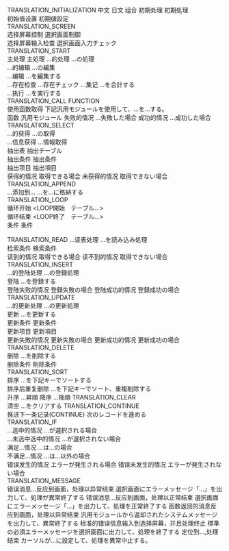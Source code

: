 TRANSLATION_INITIALIZATION		中文	日文	组合
		初期处理	初期処理	
		初始值设置	初期値設定	
TRANSLATION_SCREEN				
		选择屏幕控制	選択画面制御	
		选择屏幕输入检查	選択画面入力チェック	
TRANSLATION_START				
		主处理	主処理	
		…的处理	…の処理	
		…的编辑	…の編集	
		…编辑	…を編集する	
		…存在检查	…存在チェック	
		…集记	…を合計する	
		…执行	…を実行する	
TRANSLATION_CALL FUNCTION				
		使用函数取得	下記汎用モジュールを使用して、…を…する。	
		函数	汎用モジュール	
		失败的情况	…失敗した場合	
		成功的情况	…成功した場合	
TRANSLATION_SELECT				
		…的获得	…の取得	
		…信息获得	…情報取得	
		抽出表	抽出テーブル	
		抽出条件	抽出条件	
		抽出项目	抽出項目	
		获得的情况	取得できる場合	
		未获得的情况	取得できない場合	
TRANSLATION_APPEND				
		…添加到…	…を…に格納する	
TRANSLATION_LOOP				
		循环开始	<LOOP開始　テーブル…>	
		循环结束	<LOOP終了　テーブル…>	
		条件	条件	
				
TRANSLATION_READ		…读表处理	…を読み込み処理	
		检索条件	検索条件	
		读到的情况	取得できる場合	
		读不到的情况	取得できない場合	
TRANSLATION_INSERT				
		…的登陆处理	…の登録処理	
		登陆	…を登録する	
		登陆失败的情况	登録失敗の場合	
		登陆成功的情况	登録成功の場合	
TRANSLATION_UPDATE				
		…的更新处理	…の更新処理	
		更新	…を更新する	
		更新条件	更新条件	
		更新项目	更新項目	
		更新失敗的情况	更新失敗の場合	
		更新成功的情况	更新成功の場合	
TRANSLATION_DELETE				
		删除	…を削除する	
		删除条件	削除条件	
TRANSLATION_SORT				
		排序	…を下記キーでソートする	
		排序后重复删除	…を下記キーでソート、重複削除する	
		升序	…昇順	
		降序	…降順	
TRANSLATION_CLEAR				
		清空	…をクリアする	
TRANSLATION_CONTINUE				
		推进下一条记录(CONTINUE)	次のレコードを進める	
TRANSLATION_IF				
		…选中的情况	…が選択される場合	
		…未选中选中的情况	…が選択されない場合	
		满足…情况	…は…の場合	
		不满足…情况	…は…以外の場合	
		错误发生的情况	エラーが発生される場合	
		错误未发生的情况	エラーが発生されない場合	
TRANSLATION_MESSAGE				
		错误消息…反应到画面，处理以异常结束	選択画面にエラーメッセージ「…」を出力して、処理が異常終了する	
		错误消息…反应到画面，处理以正常结束	選択画面にエラーメッセージ「…」を出力して、処理を正常終了する	
		函数返回的消息反应到画面，处理以异常结束	汎用モジュールから返却されたシステムメッセージを出力して、異常終了する	
		标准的错误信息输入到选择屏幕，并且处理终止	標準の必須エラーメッセージを選択画面に出力して、処理を終了する	
		定位到…,处理结束	カーソルが…に設定して、処理を異常中止する。	
